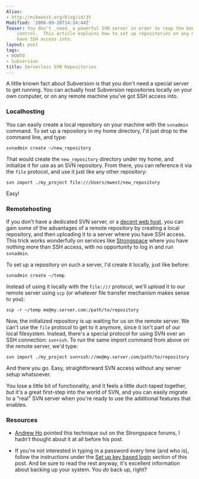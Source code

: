 ```yaml
---
Alias:
- http://mikewest.org/blog/id/35
Modified: '2006-09-28T14:24:44Z'
Teaser: You don't _need_ a powerful SVN server in order to reap the benifits of version
    control.  This article explains how to set up repositories on any machine you
    have SSH access into.
layout: post
tags:
- HOWTO
- Subversion
title: Serverless SVN Repositories
---
```

A little known fact about Subversion is that you don't need a special server to get running.  You can actually host Subversion repositories locally on your own computer, or on any remote machine you've got SSH access into.

### Localhosting

You can easily create a local repository on your machine with the `svnadmin` command.  To set up a repository in my home directory, I'd just drop to the command line, and type:

    svnadmin create ~/new_repository
    
That would create the `new_repository` directory under my home, and initialize it for use as an SVN repository.  From there, you can reference it via the `file` protocol, and use it just like any other repository:

    svn import ./my_project file:///Users/mwest/new_repository
    
Easy!

### Remotehosting

If you don't have a dedicated SVN server, or a [decent web host][textdrive], you can gain some of the advantages of a remote repository by creating a local repository, and then uploading it to a server where you have SSH access.  This trick works wonderfully on services like [Strongspace][] where you have nothing more than SSH access, with no opportunity to log in and run `svnadmin`.  

To set up a repository on such a server, I'd create it locally, just like before:

    svnadmin create ~/temp
    
Instead of using it locally with the `file:///` protocol, we'll _upload_ it to our remote server using `scp` (or whatever file transfer mechanism makes sense to you):

    scp -r ~/temp me@my.server.com:/path/to/repository
    
Now, the initialized repository is up waiting for us on the remote server.  We can't use the `file` protocol to get to it anymore, since it isn't part of our local filesystem.  Instead, there's a special protocol for using SVN over an SSH connection: `svn+ssh`.  To run the same import command from above on the remote server, we'd type:

    svn import ./my_project svn+ssh://me@my.server.com/path/to/repository

And there you go.  Easy, straightforward SVN access without any server setup whatsoever.

You lose a little bit of functionality, and it feels a little duct-taped together, but it's a great first-step into the world of SVN, and you can easily migrate to a "real" SVN server when you're ready to use the additional features that enables.

### Resources

*   [Andrew Ho][ho] pointed this technique out on the Strongspace forums, I
    hadn't thought about it at all before his post.
    
*   If you're not interested in typing in a password every time (and who is),
    follow the instructions under the [Set up key based login][key] section of
    this post.  And be sure to read the rest anyway, it's excellent
    information about backing up your system.  You _do_ back up, right?

[ho]: http://andrewho.co.uk/ "Andrew Ho"
[key]: http://blog.invisible.ch/2005/10/06/back-up/ "Back Up"
[textdrive]: http://textdrive.com/ "TextDrive"
[strongspace]: http://strongspace.com/